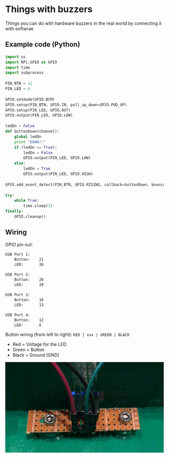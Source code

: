 # Things with buzzers

Things you can do with hardware buzzers in the real world by connecting it with softwrae

## Example code (Python)

```python
import os
import RPi.GPIO as GPIO
import time
import subprocess

PIN_BTN = 12
PIN_LED = 6

GPIO.setmode(GPIO.BCM)
GPIO.setup(PIN_BTN, GPIO.IN, pull_up_down=GPIO.PUD_UP)
GPIO.setup(PIN_LED, GPIO.OUT)
GPIO.output(PIN_LED, GPIO.LOW)

ledOn = False
def buttonDown(channel):
    global ledOn
    print "DOWN!!"
    if (ledOn == True):
        ledOn = False
        GPIO.output(PIN_LED, GPIO.LOW)
    else:
        ledOn = True
        GPIO.output(PIN_LED, GPIO.HIGH)

GPIO.add_event_detect(PIN_BTN, GPIO.RISING, callback=buttonDown, bouncetime=300)

try:
    while True:
        time.sleep(1)
finally:
    GPIO.cleanup()
```

## Wiring

GPIO pin out:

```
USB Port 1:
    Button:    21
    LED:       26

USB Port 2:
    Button:    20
    LED:       19

USB Port 3:
    Button:    16
    LED:       13

USB Port 4:
    Button:    12
    LED:       6
```

Button wiring (from left to right): `RED | xxx | GREEN | BLACK`

* Red = Voltage for the LED
* Green = Button
* Black = Ground (GND)

![button wiring](./images/button-wiring.jpg "Button wiring")

